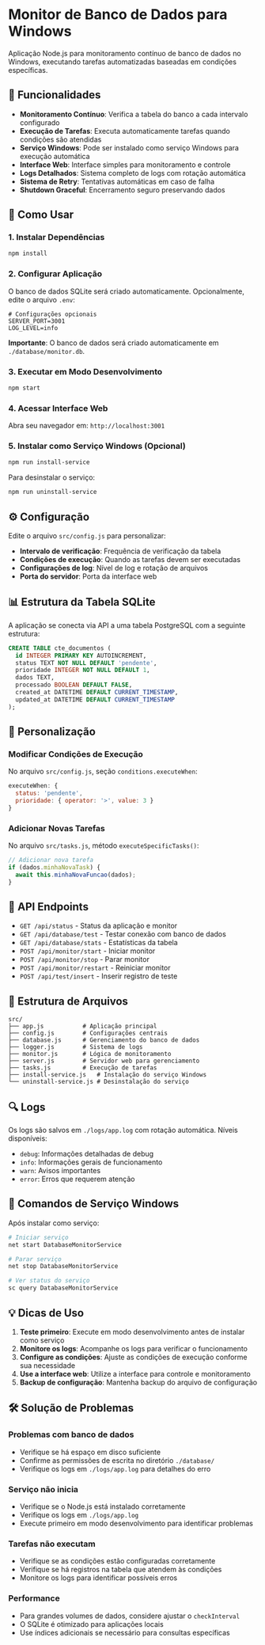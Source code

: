 # Monitor de Banco de Dados para Windows

Aplicação Node.js para monitoramento contínuo de banco de dados no Windows, executando tarefas automatizadas baseadas em condições específicas.

## 🎯 Funcionalidades

- **Monitoramento Contínuo**: Verifica a tabela do banco a cada intervalo configurado
- **Execução de Tarefas**: Executa automaticamente tarefas quando condições são atendidas
- **Serviço Windows**: Pode ser instalado como serviço Windows para execução automática
- **Interface Web**: Interface simples para monitoramento e controle
- **Logs Detalhados**: Sistema completo de logs com rotação automática
- **Sistema de Retry**: Tentativas automáticas em caso de falha
- **Shutdown Graceful**: Encerramento seguro preservando dados

## 🚀 Como Usar

### 1. Instalar Dependências
```bash
npm install
```

### 2. Configurar Aplicação

O banco de dados SQLite será criado automaticamente. Opcionalmente, edite o arquivo `.env`:

```env
# Configurações opcionais
SERVER_PORT=3001
LOG_LEVEL=info
```

**Importante**: O banco de dados será criado automaticamente em `./database/monitor.db`.

### 3. Executar em Modo Desenvolvimento
```bash
npm start
```

### 4. Acessar Interface Web
Abra seu navegador em: `http://localhost:3001`

### 5. Instalar como Serviço Windows (Opcional)
```bash
npm run install-service
```

Para desinstalar o serviço:
```bash
npm run uninstall-service
```

## ⚙️ Configuração

Edite o arquivo `src/config.js` para personalizar:

- **Intervalo de verificação**: Frequência de verificação da tabela
- **Condições de execução**: Quando as tarefas devem ser executadas
- **Configurações de log**: Nível de log e rotação de arquivos
- **Porta do servidor**: Porta da interface web

## 📊 Estrutura da Tabela SQLite

A aplicação se conecta via API a uma tabela PostgreSQL com a seguinte estrutura:

```sql
CREATE TABLE cte_documentos (
  id INTEGER PRIMARY KEY AUTOINCREMENT,
  status TEXT NOT NULL DEFAULT 'pendente',
  prioridade INTEGER NOT NULL DEFAULT 1,
  dados TEXT,
  processado BOOLEAN DEFAULT FALSE,
  created_at DATETIME DEFAULT CURRENT_TIMESTAMP,
  updated_at DATETIME DEFAULT CURRENT_TIMESTAMP
);
```


## 🔧 Personalização

### Modificar Condições de Execução

No arquivo `src/config.js`, seção `conditions.executeWhen`:

```javascript
executeWhen: {
  status: 'pendente',
  prioridade: { operator: '>', value: 3 }
}
```

### Adicionar Novas Tarefas

No arquivo `src/tasks.js`, método `executeSpecificTasks()`:

```javascript
// Adicionar nova tarefa
if (dados.minhaNovaTask) {
  await this.minhaNovaFuncao(dados);
}
```

## 📝 API Endpoints

- `GET /api/status` - Status da aplicação e monitor
- `GET /api/database/test` - Testar conexão com banco de dados
- `GET /api/database/stats` - Estatísticas da tabela
- `POST /api/monitor/start` - Iniciar monitor
- `POST /api/monitor/stop` - Parar monitor
- `POST /api/monitor/restart` - Reiniciar monitor
- `POST /api/test/insert` - Inserir registro de teste

## 📁 Estrutura de Arquivos

```
src/
├── app.js           # Aplicação principal
├── config.js        # Configurações centrais
├── database.js      # Gerenciamento do banco de dados
├── logger.js        # Sistema de logs
├── monitor.js       # Lógica de monitoramento
├── server.js        # Servidor web para gerenciamento
├── tasks.js         # Execução de tarefas
├── install-service.js   # Instalação do serviço Windows
└── uninstall-service.js # Desinstalação do serviço
```

## 🔍 Logs

Os logs são salvos em `./logs/app.log` com rotação automática. Níveis disponíveis:
- `debug`: Informações detalhadas de debug
- `info`: Informações gerais de funcionamento
- `warn`: Avisos importantes
- `error`: Erros que requerem atenção

## 🚨 Comandos de Serviço Windows

Após instalar como serviço:

```bash
# Iniciar serviço
net start DatabaseMonitorService

# Parar serviço
net stop DatabaseMonitorService

# Ver status do serviço
sc query DatabaseMonitorService
```

## 💡 Dicas de Uso

1. **Teste primeiro**: Execute em modo desenvolvimento antes de instalar como serviço
2. **Monitore os logs**: Acompanhe os logs para verificar o funcionamento
3. **Configure as condições**: Ajuste as condições de execução conforme sua necessidade
4. **Use a interface web**: Utilize a interface para controle e monitoramento
5. **Backup de configuração**: Mantenha backup do arquivo de configuração

## 🛠️ Solução de Problemas

### Problemas com banco de dados
- Verifique se há espaço em disco suficiente
- Confirme as permissões de escrita no diretório `./database/`
- Verifique os logs em `./logs/app.log` para detalhes do erro

### Serviço não inicia
- Verifique se o Node.js está instalado corretamente
- Verifique os logs em `./logs/app.log`
- Execute primeiro em modo desenvolvimento para identificar problemas

### Tarefas não executam
- Verifique se as condições estão configuradas corretamente
- Verifique se há registros na tabela que atendem às condições
- Monitore os logs para identificar possíveis erros

### Performance
- Para grandes volumes de dados, considere ajustar o `checkInterval`
- O SQLite é otimizado para aplicações locais
- Use índices adicionais se necessário para consultas específicas